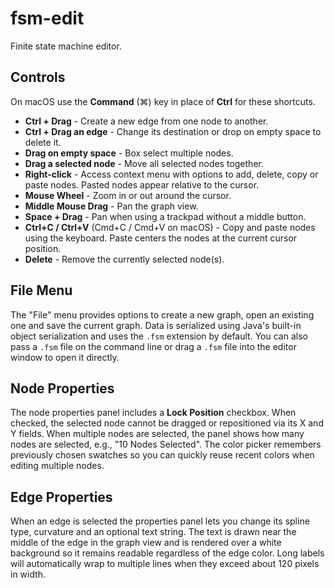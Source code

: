 # fsm-edit
Finite state machine editor.

## Controls

On macOS use the **Command** (⌘) key in place of **Ctrl** for these shortcuts.

* **Ctrl + Drag** - Create a new edge from one node to another.
* **Ctrl + Drag an edge** - Change its destination or drop on empty space to delete it.
* **Drag on empty space** - Box select multiple nodes.
* **Drag a selected node** - Move all selected nodes together.
* **Right-click** - Access context menu with options to add, delete,
  copy or paste nodes. Pasted nodes appear relative to the cursor.
* **Mouse Wheel** - Zoom in or out around the cursor.
* **Middle Mouse Drag** - Pan the graph view.
* **Space + Drag** - Pan when using a trackpad without a middle button.
* **Ctrl+C / Ctrl+V** (Cmd+C / Cmd+V on macOS) - Copy and paste nodes using the keyboard. Paste
  centers the nodes at the current cursor position.
* **Delete** - Remove the currently selected node(s).

## File Menu

The "File" menu provides options to create a new graph, open an existing one and save the current graph. Data is serialized using Java's built-in object serialization and uses the `.fsm` extension by default. You can also pass a `.fsm` file on the command line or drag a `.fsm` file into the editor window to open it directly.

## Node Properties

The node properties panel includes a **Lock Position** checkbox. When checked,
the selected node cannot be dragged or repositioned via its X and Y fields.
When multiple nodes are selected, the panel shows how many nodes are selected, e.g., "10 Nodes Selected".
The color picker remembers previously chosen swatches so you can quickly reuse
recent colors when editing multiple nodes.

## Edge Properties

When an edge is selected the properties panel lets you change its spline type,
curvature and an optional text string. The text is drawn near the middle of the
edge in the graph view and is rendered over a white background so it remains
readable regardless of the edge color. Long labels will automatically wrap to
multiple lines when they exceed about 120 pixels in width.
